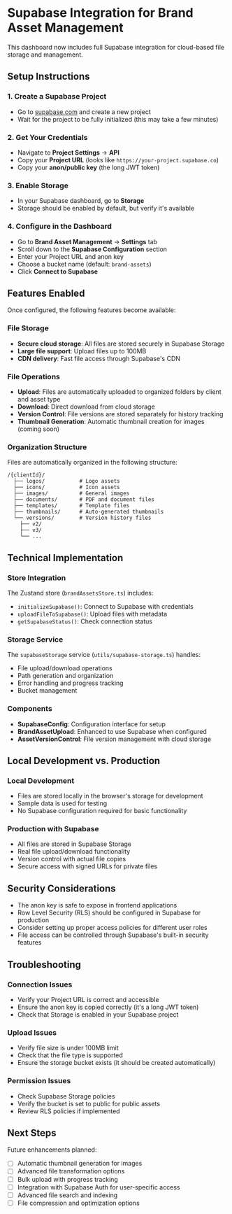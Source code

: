 # Supabase Integration for Brand Asset Management

This dashboard now includes full Supabase integration for cloud-based file storage and management.

## Setup Instructions

### 1. Create a Supabase Project
- Go to [supabase.com](https://supabase.com) and create a new project
- Wait for the project to be fully initialized (this may take a few minutes)

### 2. Get Your Credentials
- Navigate to **Project Settings** → **API**
- Copy your **Project URL** (looks like `https://your-project.supabase.co`)
- Copy your **anon/public key** (the long JWT token)

### 3. Enable Storage
- In your Supabase dashboard, go to **Storage**
- Storage should be enabled by default, but verify it's available

### 4. Configure in the Dashboard
- Go to **Brand Asset Management** → **Settings** tab
- Scroll down to the **Supabase Configuration** section
- Enter your Project URL and anon key
- Choose a bucket name (default: `brand-assets`)
- Click **Connect to Supabase**

## Features Enabled

Once configured, the following features become available:

### File Storage
- **Secure cloud storage**: All files are stored securely in Supabase Storage
- **Large file support**: Upload files up to 100MB
- **CDN delivery**: Fast file access through Supabase's CDN

### File Operations
- **Upload**: Files are automatically uploaded to organized folders by client and asset type
- **Download**: Direct download from cloud storage
- **Version Control**: File versions are stored separately for history tracking
- **Thumbnail Generation**: Automatic thumbnail creation for images (coming soon)

### Organization Structure
Files are automatically organized in the following structure:
```
/{clientId}/
  ├── logos/           # Logo assets
  ├── icons/           # Icon assets
  ├── images/          # General images
  ├── documents/       # PDF and document files
  ├── templates/       # Template files
  ├── thumbnails/      # Auto-generated thumbnails
  └── versions/        # Version history files
    ├── v2/
    ├── v3/
    └── ...
```

## Technical Implementation

### Store Integration
The Zustand store (`brandAssetsStore.ts`) includes:
- `initializeSupabase()`: Connect to Supabase with credentials
- `uploadFileToSupabase()`: Upload files with metadata
- `getSupabaseStatus()`: Check connection status

### Storage Service
The `supabaseStorage` service (`utils/supabase-storage.ts`) handles:
- File upload/download operations
- Path generation and organization
- Error handling and progress tracking
- Bucket management

### Components
- **SupabaseConfig**: Configuration interface for setup
- **BrandAssetUpload**: Enhanced to use Supabase when configured
- **AssetVersionControl**: File version management with cloud storage

## Local Development vs. Production

### Local Development
- Files are stored locally in the browser's storage for development
- Sample data is used for testing
- No Supabase configuration required for basic functionality

### Production with Supabase
- All files are stored in Supabase Storage
- Real file upload/download functionality
- Version control with actual file copies
- Secure access with signed URLs for private files

## Security Considerations

- The anon key is safe to expose in frontend applications
- Row Level Security (RLS) should be configured in Supabase for production
- Consider setting up proper access policies for different user roles
- File access can be controlled through Supabase's built-in security features

## Troubleshooting

### Connection Issues
- Verify your Project URL is correct and accessible
- Ensure the anon key is copied correctly (it's a long JWT token)
- Check that Storage is enabled in your Supabase project

### Upload Issues
- Verify file size is under 100MB limit
- Check that the file type is supported
- Ensure the storage bucket exists (it should be created automatically)

### Permission Issues
- Check Supabase Storage policies
- Verify the bucket is set to public for public assets
- Review RLS policies if implemented

## Next Steps

Future enhancements planned:
- [ ] Automatic thumbnail generation for images
- [ ] Advanced file transformation options
- [ ] Bulk upload with progress tracking
- [ ] Integration with Supabase Auth for user-specific access
- [ ] Advanced file search and indexing
- [ ] File compression and optimization options